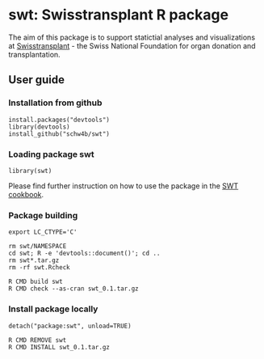 # swt: Swisstransplant R package

The aim of this package is to support statictial analyses and visualizations
at [Swisstransplant](https://www.swisstransplant.org/) - the Swiss National
Foundation for organ donation and transplantation.

## User guide
### Installation from github
    install.packages("devtools")
    library(devtools)
    install_github("schw4b/swt")


### Loading package swt
    library(swt)

Please find further instruction on how to use the package in the
[SWT cookbook](https://schw4b.github.io/rcookbook/).


### Package building
    export LC_CTYPE='C'

    rm swt/NAMESPACE
    cd swt; R -e 'devtools::document()'; cd ..
    rm swt*.tar.gz
    rm -rf swt.Rcheck

    R CMD build swt
    R CMD check --as-cran swt_0.1.tar.gz

### Install package locally
    detach("package:swt", unload=TRUE)

    R CMD REMOVE swt
    R CMD INSTALL swt_0.1.tar.gz
